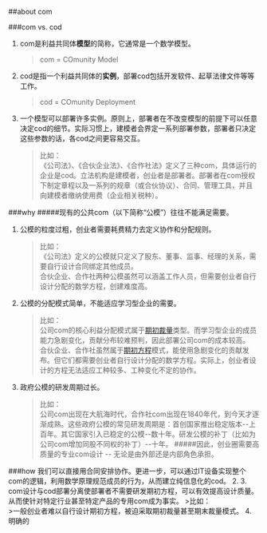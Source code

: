 ##about com


###com vs. cod
1. com是利益共同体**模型**的简称，它通常是一个数学模型。  
	>com = COmunity Model
2. cod是指一个利益共同体的**实例**，部署cod包括开发软件、起草法律文件等等工作。
	>cod = COmunity Deployment

3. 一个模型可以部署许多实例。原则上，部署者在不改变模型的前提下可以任意决定cod的细节。实际习惯上，建模者会界定一系列部署参数，部署者只决定这些参数的话，各cod之间更容易交互。
	>比如：  
	>《公司法》、《合伙企业法》、《合作社法》定义了三种com，具体运行的企业是cod。立法机构是建模者，创业者是部署者。部署者在com授权下制定章程以及一系列的规章（或合伙协议）、合同、管理工具，并且向建模者缴纳使用费（企业相关税种）。  

###why
#####现有的公共com（以下简称“公模”）往往不能满足需要。
1. 公模的粒度过粗，创业者需要耗费精力去定义协作和分配规则。
	> 比如：  
	> 《公司法》定义的公模就只定义了股东、董事、监事、经理的关系，需要自行设计合同绑定其他成员。  
	> 合伙企业、合作社两种公模虽然可以涵盖工作人员，但需要创业者自行设计分配的数学方程，创建难度高。
2. 公模的分配模式简单，不能适应学习型企业的需要。
	>比如：  
	>公司com的核心利益分配模式属于[期初裁量](../原型1406/huangyg.2001.原型1406.md#alloctype)类型。而学习型企业的成员能力急剧变化，贡献分布较难预判，因此部署公司com的成本较高。  
	>合伙企业、合作社虽然属于[期初方程](../原型1406/huangyg.2001.原型1406.md#alloctype)模式，能使用急剧变化的贡献发布。但它们都需要创业者自行设计分配的数学方程。实际上，创业者设计的方程无法适应工种较多、工种变化不定的协作。
3. 政府公模的研发周期过长。
	>比如：  
	>公司com出现在大航海时代，合作社com出现在1840年代，到今天才逐渐成熟。这些政府公模的常见研发周期是：首创国家推出稳定版本--上百年。其它国家引入已稳定的公模--数十年。研发公模的补丁（比如为公司com增加同股不同权的补丁）--十年。
#####因此，创业圈需要高质量的专业com设计 -- 无论是由外部还是内部角色承担。

###how
我们可以直接用合同安排协作。更进一步，可以通过IT设备实现整个com的逻辑，利用数学原理规范成员的行为，从而建立纯信息化的cod。
2. 
3. com设计与cod部署分离使部署者不需要研发期初方程，可以有效提高设计质量。从而使针对特定行业甚至特定产品的专用com成为事实。
	>比如：  
	>一般创业者难以自行设计期初方程，被迫采取期初裁量甚至期末裁量模式。
4. 明确的